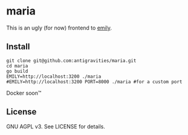# maria

This is an ugly (for now) frontend to [emily](https://github.com/antigravities/emily).

## Install
```
git clone git@github.com:antigravities/maria.git
cd maria
go build
EMILY=http://localhost:3200 ./maria
#EMILY=http://localhost:3200 PORT=8000 ./maria #for a custom port
```

Docker soon&trade;

## License

GNU AGPL v3. See LICENSE for details.